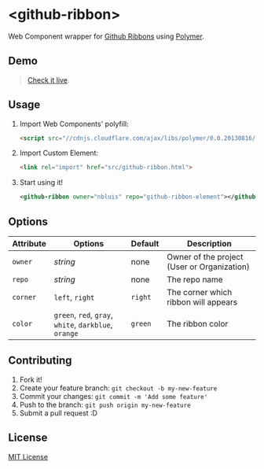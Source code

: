 # &lt;github-ribbon&gt;

Web Component wrapper for [Github Ribbons](https://github.com/blog/273-github-ribbons) using [Polymer](http://www.polymer-project.org/polymer.html).

## Demo

> [Check it live](http://nbluis.github.io/github-ribbon-element/index.html).

## Usage

1. Import Web Components' polyfill:

	```html
	<script src="//cdnjs.cloudflare.com/ajax/libs/polymer/0.0.20130816/polymer.min.js"></script>
	```

2. Import Custom Element:

	```html
	<link rel="import" href="src/github-ribbon.html">
	```

3. Start using it!

	```xml
	<github-ribbon owner="nbluis" repo="github-ribbon-element"></github-ribbon>
	```

## Options

Attribute | Options  		  | Default                    | Description
---       | ---      		  | ---                        | ---
`owner`   | *string* 		  | none                       | Owner of the project (User or Organization)
`repo`    | *string*          | none   				       | The repo name
`corner`  | `left`, `right`   | `right`                    | The corner which ribbon will appears
`color`   | `green`, `red`, `gray`, `white`, `darkblue`, `orange` 		  | `green`                | The ribbon color

## Contributing

1. Fork it!
2. Create your feature branch: `git checkout -b my-new-feature`
3. Commit your changes: `git commit -m 'Add some feature'`
4. Push to the branch: `git push origin my-new-feature`
5. Submit a pull request :D

## License

[MIT License](http://opensource.org/licenses/MIT)